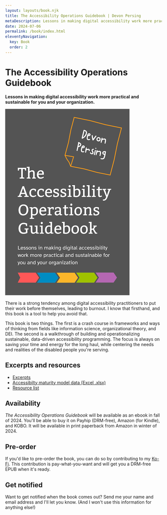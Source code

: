 ```yaml
---
layout: layouts/book.njk
title: The Accessibility Operations Guidebook | Devon Persing
metaDescription: Lessons in making digital accessibility work more practical and sustainable for you and your organization.
date: 2024-07-06
permalink: /book/index.html
eleventyNavigation:
  key: Book
  order: 2
---
```


# The Accessibility Operations Guidebook

**Lessons in making digital accessibility work more practical and sustainable for you and your organization.**

<img class="bookcover" alt="Cover art for the book, showing white text on a gray background. The author's name is applied with a sticky note." src="/static/img/TOAG.png" />

There is a strong tendency among digital accessibility practitioners to put their work before themselves, leading to burnout. I know that firsthand, and this book is a tool to help you avoid that.

This book is two things. The first is a crash course in frameworks and ways of thinking from fields like information science, organizational theory, and DEI. The second is a walkthrough of building and operationalizing sustainable, data-driven accessibility programming. The focus is always on saving your time and energy for the long haul, while centering the needs and realities of the disabled people you're serving.

## Excerpts and resources

- [Excerpts](/posts/book-excerpts/)
- [Accessibilty maturity model data (Excel .xlsx)](/static/files/A11yMaturityTemplate_CaseStudySample.xlsx)
- [Resource list](/posts/book-resources/)

## Availability

_The Accessibility Operations Guidebook_ will be available as an ebook in fall of 2024. You'll be able to buy it on Payhip (DRM-free), Amazon (for Kindle), and KOBO. It will be available in print paperback from Amazon in winter of 2024.

## Pre-order

If you'd like to pre-order the book, you can do so by contributing to my [Ko-Fi](https://ko-fi.com/a11ydevon). This contribution is pay-what-you-want and will get you a DRM-free EPUB when it's ready.

## Get notified

Want to get notified when the book comes out? Send me your name and email address and I'll let you know. (And I won't use this information for anything else!)